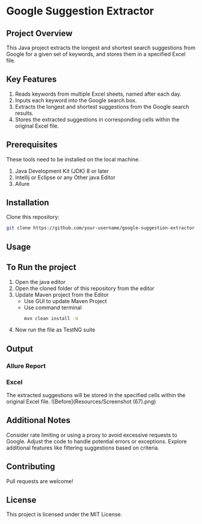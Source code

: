 # Google Suggestion Extractor

## Project Overview

This Java project extracts the longest and shortest search suggestions from Google for a given set of keywords, and stores them in a specified Excel file.

## Key Features

1. Reads keywords from multiple Excel sheets, named after each day.
2. Inputs each keyword into the Google search box.
3. Extracts the longest and shortest suggestions from the Google search results.
4. Stores the extracted suggestions in corresponding cells within the original Excel file.

## Prerequisites
These tools need to be installed on the local machine.


1. Java Development Kit (JDK) 8 or later </br>
2. Intellij or Eclipse or any Other java Editor </br>
3. Allure 
## Installation

Clone this repository:
```Bash
git clone https://github.com/your-username/google-suggestion-extractor.git
```
## Usage


## To Run the project

  1. Open the java editor
  2. Open the cloned folder of this repository from the editor
  3. Update Maven project from the Editor
       * Use GUI to update Maven Project
       * Use command terminal
         ``` Bash
         mvn clean install -U
         ```
  4. Now run the file as TestNG suite 

## Output
### Allure Report

### Excel 
The extracted suggestions will be stored in the specified cells within the original Excel file.
![Before](Resources/Screenshot (67).png)

## Additional Notes

Consider rate limiting or using a proxy to avoid excessive requests to Google.
Adjust the code to handle potential errors or exceptions.
Explore additional features like filtering suggestions based on criteria.
## Contributing

Pull requests are welcome!

## License

This project is licensed under the MIT License.
